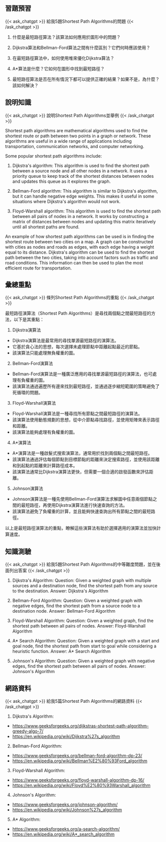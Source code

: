 ## 習題預習
{{< ask_chatgpt >}}
給我5題Shortest Path Algorithms的問題
{{< /ask_chatgpt >}}



1. 什麼是最短路徑算法？該算法如何應用於圖形中的問題？

2. Dijkstra算法和Bellman-Ford算法之間有什麼區別？它們何時應該使用？

3. 在最短路徑算法中，如何使用堆來優化Dijkstra算法？

4. A*算法是什麼？它如何在圖形中找到最短路徑？

5. 最短路徑算法是否在所有情況下都可以提供正確的結果？如果不是，為什麼？該如何解決？   

## 說明知識
{{< ask_chatgpt >}}
說明Shortest Path Algorithms並舉例
{{< /ask_chatgpt >}}



Shortest path algorithms are mathematical algorithms used to find the shortest route or path between two points in a graph or network. These algorithms are useful in a wide range of applications including transportation, communication networks, and computer networking.

Some popular shortest path algorithms include:

1. Dijkstra's algorithm: This algorithm is used to find the shortest path between a source node and all other nodes in a network. It uses a priority queue to keep track of the shortest distances between nodes and updates this queue as it explores the graph.

2. Bellman-Ford algorithm: This algorithm is similar to Dijkstra's algorithm, but it can handle negative edge weights. This makes it useful in some situations where Dijkstra's algorithm would not work.

3. Floyd-Warshall algorithm: This algorithm is used to find the shortest path between all pairs of nodes in a network. It works by constructing a matrix of distances between nodes and updating this matrix iteratively until all shortest paths are found.

An example of how shortest path algorithms can be used is in finding the shortest route between two cities on a map. A graph can be constructed with cities as nodes and roads as edges, with each edge having a weight equal to its distance. Dijkstra's algorithm can be used to find the shortest path between the two cities, taking into account factors such as traffic and road conditions. This information can then be used to plan the most efficient route for transportation.   

## 彙總重點
{{< ask_chatgpt >}}
條列Shortest Path Algorithms的重點
{{< /ask_chatgpt >}}



最短路徑演算法（Shortest Path Algorithms）是尋找兩個點之間最短路徑的方法，以下是其重點：

1. Dijkstra演算法

- Dijkstra演算法是最常用的尋找單源最短路徑的演算法。
- 它基於貪心法的思想，每次選擇未處理節點中距離起點最近的節點。
- 該演算法只能處理無負權重的圖。

2. Bellman-Ford演算法

- Bellman-Ford演算法是一種廣泛應用的尋找單源最短路徑的演算法，也可處理有負權重的圖。
- 該演算法通過遍歷所有邊來找到最短路徑，並通過逐步縮短範圍的策略避免了死循環的問題。

3. Floyd-Warshall演算法

- Floyd-Warshall演算法是一種尋找所有節點之間最短路徑的演算法。
- 該演算法使用動態規劃的思想，從中介節點尋找路徑，並使用矩陣來表示路徑和距離。
- 該演算法能夠處理有負權重的圖。

4. A*演算法

- A*演算法是一種啟髮式搜索演算法，通常用於找到兩個點之間最短路徑。
- 該演算法通過評估每個節點到目標節點的距離來決定搜索路徑，並使用該距離和到起點的距離來計算路徑成本。
- 該演算法通常比Dijkstra演算法更快，但需要一個合適的啟發函數來評估距離。

5. Johnson演算法

- Johnson演算法是一種先使用Bellman-Ford演算法求解圖中任意兩個節點之間的最短路徑，再使用Dijkstra演算法進行快速查詢的方法。
- 該演算法避免了負權重的計算，並且能夠快速查詢出所有節點之間的最短路徑。

以上是最短路徑演算法的重點，瞭解這些演算法有助於選擇適用的演算法並加快計算速度。   

## 知識測驗
{{< ask_chatgpt >}}
給我5題Shortest Path Algorithms的中等難度問題，並在後面列出答案
{{< /ask_chatgpt >}}



1. Dijkstra's Algorithm: 
    Question: Given a weighted graph with multiple sources and a destination node, find the shortest path from any source to the destination. 
    Answer: Dijkstra's Algorithm 

2. Bellman-Ford Algorithm: 
    Question: Given a weighted graph with negative edges, find the shortest path from a source node to a destination node. 
    Answer: Bellman-Ford Algorithm 

3. Floyd-Warshall Algorithm: 
    Question: Given a weighted graph, find the shortest path between all pairs of nodes. 
    Answer: Floyd-Warshall Algorithm 

4. A* Search Algorithm: 
    Question: Given a weighted graph with a start and goal node, find the shortest path from start to goal while considering a heuristic function. 
    Answer: A* Search Algorithm 

5. Johnson's Algorithm: 
    Question: Given a weighted graph with negative edges, find the shortest path between all pairs of nodes. 
    Answer: Johnson's Algorithm   

## 網路資料
{{< ask_chatgpt >}}
給我5篇Shortest Path Algorithms的網路資料
{{< /ask_chatgpt >}}



1. Dijkstra's Algorithm: 
- https://www.geeksforgeeks.org/dijkstras-shortest-path-algorithm-greedy-algo-7/
- https://en.wikipedia.org/wiki/Dijkstra%27s_algorithm

2. Bellman-Ford Algorithm:
- https://www.geeksforgeeks.org/bellman-ford-algorithm-dp-23/
- https://en.wikipedia.org/wiki/Bellman%E2%80%93Ford_algorithm

3. Floyd-Warshall Algorithm:
- https://www.geeksforgeeks.org/floyd-warshall-algorithm-dp-16/
- https://en.wikipedia.org/wiki/Floyd%E2%80%93Warshall_algorithm

4. Johnson's Algorithm:
- https://www.geeksforgeeks.org/johnson-algorithm/
- https://en.wikipedia.org/wiki/Johnson%27s_algorithm

5. A* Algorithm:
- https://www.geeksforgeeks.org/a-search-algorithm/
- https://en.wikipedia.org/wiki/A*_search_algorithm   

